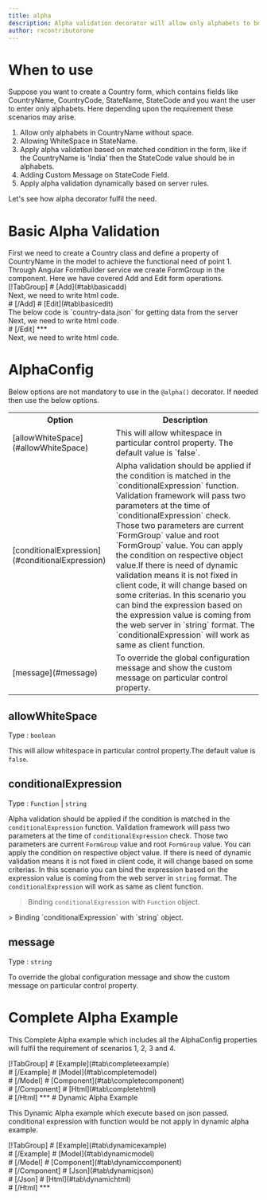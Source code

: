 ```yaml
---
title: alpha
description: Alpha validation decorator will allow only alphabets to be entered. It will not allow any digit or special character.
author: rxcontributorone
---
```


# When to use
Suppose you want to create a Country form, which contains fields like CountryName, CountryCode, StateName, StateCode and you want the user to enter only alphabets. Here depending upon the requirement these scenarios may arise.
<ol>
	<li>Allow only alphabets in CountryName without space.</li>
	<li>Allowing WhiteSpace in StateName.</li>
	<li>Apply alpha validation based on matched condition in the form, like if the CountryName is 'India' then the StateCode value should be in alphabets.</li>
	<li>Adding Custom Message on StateCode Field.</li>
	<li>Apply alpha validation dynamically based on server rules. </li>
</ol>
Let's see how alpha decorator fulfil the need.
 
# Basic Alpha Validation
<data-scope scope="['decorator']">
First we need to create a Country class and define a property of CountryName in the model to achieve the functional need of point 1.
<div component="app-code" key="alpha-add-model"></div> 
</data-scope>
Through Angular FormBuilder service we create FormGroup in the component.
Here we have covered Add and Edit form operations. 

<data-scope scope="['decorator']">
<div component="app-tabs" key="basic-operations"></div>
[!TabGroup]
# [Add](#tab\basicadd)
<div component="app-code" key="alpha-add-component"></div> 
Next, we need to write html code.
<div component="app-code" key="alpha-add-html"></div> 
<div component="app-example-runner" ref-component="app-alpha-add"></div>
# [/Add]
# [Edit](#tab\basicedit)
<div component="app-code" key="alpha-edit-component"></div> 
The below code is `country-data.json` for getting data from the server
<div component="app-code" key="alpha-edit-json"></div> 
Next, we need to write html code.
<div component="app-code" key="alpha-edit-html"></div> 
<div component="app-example-runner" ref-component="app-alpha-edit"></div>
# [/Edit]
***
</data-scope>

<data-scope scope="['validator','template-driven']">
<div component="app-code" key="alpha-add-component"></div> 
Next, we need to write html code.
<div component="app-code" key="alpha-add-html"></div> 
<div component="app-example-runner" ref-component="app-alpha-add"></div>
</data-scope>

# AlphaConfig
Below options are not mandatory to use in the `@alpha()` decorator. If needed then use the below options.

<table class="table table-bordered table-striped">
<tr><th>Option</th><th>Description</th></tr>
<tr><td><a title="allowWhiteSpace">[allowWhiteSpace](#allowWhiteSpace)</a></td><td>This will allow whitespace in particular control property. The default value is `false`.</td></tr>
<tr><td><a title="conditionalExpression">[conditionalExpression](#conditionalExpression)</a></td><td>Alpha validation should be applied if the condition is matched in the `conditionalExpression` function. Validation framework will pass two parameters at the time of `conditionalExpression` check. Those two parameters are current `FormGroup` value and root `FormGroup` value. You can apply the condition on respective object value.If there is need of dynamic validation means it is not fixed in client code, it will change based on some criterias. In this scenario you can bind the expression based on the expression value is coming from the web server in `string` format. The `conditionalExpression` will work as same as client function.</td></tr>
<tr><td><a title="message">[message](#message)</a></td><td>To override the global configuration message and show the custom message on particular control property.</td></tr>
</table>

## allowWhiteSpace 
Type :  `boolean` 

This will allow whitespace in particular control property.The default value is `false`.

<div component="app-code" key="alpha-allowWhiteSpaceExample-model"></div> 
<div component="app-example-runner" ref-component="app-alpha-allowWhiteSpace" title="alpha decorators with allowWhiteSpace" key="allowWhiteSpace"></div>

## conditionalExpression 
Type :  `Function`  |  `string` 

Alpha validation should be applied if the condition is matched in the `conditionalExpression` function. Validation framework will pass two parameters at the time of `conditionalExpression` check. Those two parameters are current `FormGroup` value and root `FormGroup` value. You can apply the condition on respective object value.
If there is need of dynamic validation means it is not fixed in client code, it will change based on some criterias. In this scenario you can bind the expression based on the expression value is coming from the web server in `string` format. The `conditionalExpression` will work as same as client function.

> Binding `conditionalExpression` with `Function` object.
<div component="app-code" key="alpha-conditionalExpressionExampleFunction-model"></div> 
> Binding `conditionalExpression` with `string` object.
<div component="app-code" key="alpha-conditionalExpressionExampleString-model"></div> 

<div component="app-example-runner" ref-component="app-alpha-conditionalExpression" title="alpha decorators with conditionalExpression" key="conditionalExpression"></div>

## message 
Type :  `string` 

To override the global configuration message and show the custom message on particular control property.

<div component="app-code" key="alpha-messageExample-model"></div> 
<div component="app-example-runner" ref-component="app-alpha-message" title="alpha decorators with message" key="message"></div>

# Complete Alpha Example

This Complete Alpha example which includes all the AlphaConfig properties will fulfil the requirement of scenarios 1, 2, 3 and 4.

<div component="app-tabs" key="complete"></div>
[!TabGroup]
# [Example](#tab\completeexample)
<div component="app-example-runner" ref-component="app-alpha-complete"></div>
# [/Example]
<data-scope scope="['decorator']">
# [Model](#tab\completemodel)
<div component="app-code" key="alpha-complete-model"></div> 
# [/Model]
</data-scope>
# [Component](#tab\completecomponent)
<div component="app-code" key="alpha-complete-component"></div> 
# [/Component]
# [Html](#tab\completehtml)
<div component="app-code" key="alpha-complete-html"></div> 
# [/Html]
***

<data-scope scope="['decorator','validator']">
# Dynamic Alpha Example

This Dynamic Alpha example which execute based on json passed. conditional expression with function would be not apply in dynamic alpha example. 

<div component="app-tabs" key="dynamic"></div>
[!TabGroup]
# [Example](#tab\dynamicexample)
<div component="app-example-runner" ref-component="app-alpha-dynamic"></div>
# [/Example]
<data-scope scope="['decorator']">
# [Model](#tab\dynamicmodel)
<div component="app-code" key="alpha-dynamic-model"></div>
# [/Model]
</data-scope>
# [Component](#tab\dynamiccomponent)
<div component="app-code" key="alpha-dynamic-component"></div>
# [/Component]
# [Json](#tab\dynamicjson)
<div component="app-code" key="alpha-dynamic-json"></div>
# [/Json]
# [Html](#tab\dynamichtml)
<div component="app-code" key="alpha-dynamic-html"></div> 
# [/Html]
***
</data-scope>

